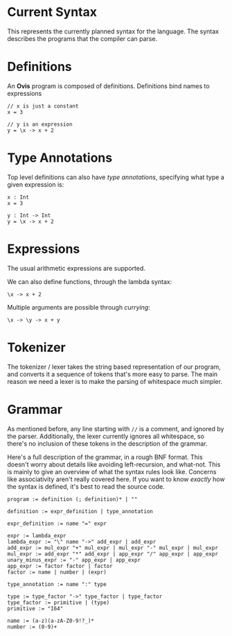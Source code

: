 # Current Syntax

This represents the currently planned syntax for the language. The syntax describes
the programs that the compiler can parse.

# Definitions

An **Ovis** program is composed of definitions. Definitions bind names to expressions

```
// x is just a constant
x = 3

// y is an expression
y = \x -> x + 2
```

# Type Annotations

Top level definitions can also have *type annotations*, specifying what type a given expression is:

```
x : Int
x = 3

y : Int -> Int
y = \x -> x + 2
```

# Expressions

The usual arithmetic expressions are supported.

We can also define functions, through the lambda syntax:

```
\x -> x + 2
```

Multiple arguments are possible through *currying*:

```
\x -> \y -> x + y
```

# Tokenizer

The tokenizer / lexer takes the string based representation of our program, and converts
it a sequence of tokens that's more easy to parse. The main reason we need a lexer
is to make the parsing of whitespace much simpler.

# Grammar

As mentioned before, any line starting with `//` is a comment, and ignored by the parser.
Additionally, the lexer currently ignores all whitespace, so there's no inclusion
of these tokens in the description of the grammar.

Here's a full description of the grammar, in a rough BNF format. This doesn't worry
about details like avoiding left-recursion, and what-not. This is mainly to give an overview
of what the syntax rules look like. Concerns like associativity aren't really covered here.
If you want to know *exactly* how the syntax is defined, it's best to read the source code.

```
program := definition (; definition)* | ""

definition := expr_definition | type_annotation

expr_definition := name "=" expr

expr := lambda_expr
lambda_expr := "\" name "->" add_expr | add_expr
add_expr := mul_expr "+" mul_expr | mul_expr "-" mul_expr | mul_expr
mul_expr := add_expr "*" add_expr | app_expr "/" app_expr | app_expr
unary_minus_expr := "-" app_expr | app_expr
app_expr := factor factor | factor
factor := name | number | (expr)

type_annotation := name ":" type

type := type_factor "->" type_factor | type_factor
type_factor := primitive | (type)
primitive := "I64"

name := (a-z)(a-zA-Z0-9!?_)*
number := (0-9)+
```
